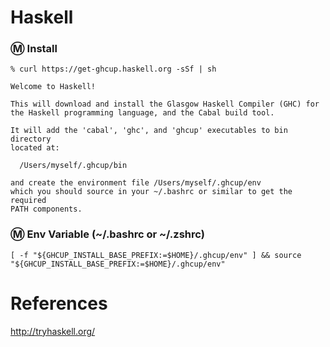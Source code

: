 # Haskell

### :m: Install

```
% curl https://get-ghcup.haskell.org -sSf | sh

Welcome to Haskell!

This will download and install the Glasgow Haskell Compiler (GHC) for 
the Haskell programming language, and the Cabal build tool.

It will add the 'cabal', 'ghc', and 'ghcup' executables to bin directory 
located at: 

  /Users/myself/.ghcup/bin

and create the environment file /Users/myself/.ghcup/env
which you should source in your ~/.bashrc or similar to get the required
PATH components.
```

### :m: Env Variable (~/.bashrc or ~/.zshrc)

```
[ -f "${GHCUP_INSTALL_BASE_PREFIX:=$HOME}/.ghcup/env" ] && source "${GHCUP_INSTALL_BASE_PREFIX:=$HOME}/.ghcup/env"
```

# References

http://tryhaskell.org/
